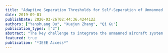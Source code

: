 ```yaml
---
title: "Adaptive Separation Thresholds for Self-Separation of Unmanned Aircraft System in Dynamic Airspace"
date: 2019-09-01
publishDate: 2020-03-26T02:44:36.424412Z
authors: ["Yanshuang Du", "Xuejun Zhang", "Qi Gu"]
publication_types: ["2"]
abstract: "The key challenge to integrate the unmanned aircraft system (UAS) into airspace is to develop a means to sense and avoid (SAA) other aircrafts. The main function of the SAA is self-separation, i.e. remaining “well clear” of the other aircrafts. The separation thresholds must be quantitatively defined for the UAS to autonomously maintain self-separation. In this paper, the separation thresholds are defined quantitatively for the UAS in a dynamic airspace full of aircrafts that differ in motion state and performance. Then, a “sector-like” dynamic collision-free region (CFR) was set up around the UAS. The size of the CRF can be adjusted adaptively according to the relative motion states of the surrounding intruders, the performance of the UAS, and the altitude of the airspace. The simulation results show that the proposed adaptive separation thresholds adapted to the dynamic airspace environment better than the fixed separation thresholds recommended by Sense & Avoid Science and Research Panel (SARP), and controlled the missing and false alarm rates on low levels. This means our adaptive separation thresholds can effectively balance the safety and operation efficiency of the airspace."
featured: true
publication: "*IEEE Access*"
---
```



